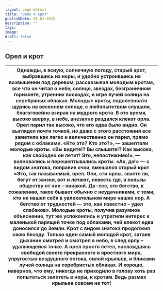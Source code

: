 ```yaml
---
layout: page-detail
title: "Орел и крот"
publishDate: 01-01-2025
description: ""
tags:
image:
draft: false
---
```


## Орел и крот
| Однажды, в ясную, солнечную погоду, старый крот, выбравшись из норы, и удобно устроившись на возвышении под деревом, рассказывал молодым кротам, все что он читал о небе, солнце, звездах, безграничном горизонте, утренних восходах, и игре лучей солнца на серебряных облаках. Молодые кроты, подслеповато щурясь на весеннем солнце, с любопытством слушали, благоговейно взирая на мудрого крота. В это время, высоко вверху, в небе, внезапно раздался клекот орла. Орел парил так высоко, что его едва было видно. Он выглядел почти точкой, но даже с этого расстояния все заметили как легко и величественно он парил, прямо рядом с облаками. «Кто это? Кто это?», — зашептали молодые кроты. «Вы видите!? Вы слышите!? Как высоко, как свободно он летит! Это, непостижимо!», — волновались и перешептывались кроты. «Ах, да!» — с видом знатока, поправив очки, вмешался старый крот «Это, так называемый, орел. Они, эти орлы, знаете ли, бегут от жизни, вот и летают, невесть где, а пользы обществу от них – никакой. Да-ссс, это бегство, к сожалению, такое бывает обычно с неудачниками, с теми, кто не нашел себя в увлекательном мире наших нор. А бегство от трудностей — это, как известно – удел слабаков». Молодые кроты, получив разумное объяснение, тут же успокоились и утратили интерес к маленькой парящей точке под облаками, чей клекот едва доносился до Земли. Крот с видом знатока продолжил свою беседу. Только один самый молодой крот, затаив дыхание смотрел и смотрел в небо, в след орлу – удаляющейся точке. А орел просто летел, наслаждаясь свободой своего прекрасного и яростного мира, упругостью воздушного потока, силой крыльев, и бликами лучей солнца на серебристых облаках. И хорошо, наверное, что ему, никогда не приходило в голову хоть раз попытаться залететь в норы, к кротам. Ведь размах крыльев совсем не тот! |
| ------------------------------------------------------------------------------------------------------------------------------------------------------------------------------------------------------------------------------------------------------------------------------------------------------------------------------------------------------------------------------------------------------------------------------------------------------------------------------------------------------------------------------------------------------------------------------------------------------------------------------------------------------------------------------------------------------------------------------------------------------------------------------------------------------------------------------------------------------------------------------------------------------------------------------------------------------------------------------------------------------------------------------------------------------------------------------------------------------------------------------------------------------------------------------------------------------------------------------------------------------------------------------------------------------------------------------------------------------------------------------------------------------------------------------------------------------------------------------------------------------------------------------------------------------------------------------------------------------------------------------------------------------------------------------------------------------------------------------------------------------------------------------------------------------------------------------------------------------------------------------ |
  
  
